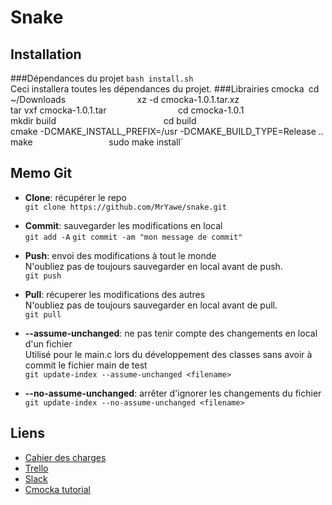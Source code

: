# Snake

## Installation
###Dépendances du projet
`bash install.sh`   
Ceci installera toutes les dépendances du projet.
###Librairies cmocka`
`cd ~/Downloads`               
`xz -d cmocka-1.0.1.tar.xz`                                 
`tar vxf cmocka-1.0.1.tar`               
`cd cmocka-1.0.1`                 
`mkdir build`                       
`cd build`                        
`cmake -DCMAKE_INSTALL_PREFIX=/usr -DCMAKE_BUILD_TYPE=Release ..`        
`make`                
`sudo make install`                   
## Memo Git

* **Clone**: récupérer le repo  
`git clone https://github.com/MrYawe/snake.git`

* **Commit**: sauvegarder les modifications en local     
`git add -A`
`git commit -am "mon message de commit"`

* **Push**: envoi des modifications à tout le monde      
N'oubliez pas de toujours sauvegarder en local avant de push.    
`git push`

* **Pull**: récuperer les modifications des autres      
N'oubliez pas de toujours sauvegarder en local avant de pull.   
`git pull`

* **--assume-unchanged**: ne pas tenir compte des changements en local d'un fichier       
Utilisé pour le main.c lors du développement des classes sans avoir à commit le fichier main de test        
`git update-index --assume-unchanged <filename>`
* **--no-assume-unchanged**: arrêter d'ignorer les changements du fichier       
`git update-index --no-assume-unchanged <filename>`

## Liens
* [Cahier des charges](https://goo.gl/QdoBUI)
* [Trello](https://trello.com/b/cI9Wid56/ipi-snake)
* [Slack](https://larakis.slack.com)
* [Cmocka tutorial](http://zhuyong.me/blog/2014/03/19/c-code-unit-testing-using-cmocka/)
